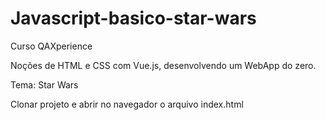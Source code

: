# Javascript-basico-star-wars

Curso QAXperience 

Noções de HTML e CSS com Vue.js, desenvolvendo um WebApp do zero.

Tema: Star Wars

Clonar projeto e abrir no navegador o arquivo index.html
